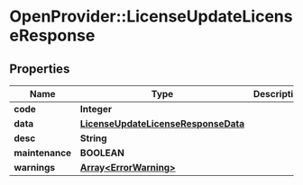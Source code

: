 # OpenProvider::LicenseUpdateLicenseResponse

## Properties
Name | Type | Description | Notes
------------ | ------------- | ------------- | -------------
**code** | **Integer** |  | [optional] 
**data** | [**LicenseUpdateLicenseResponseData**](LicenseUpdateLicenseResponseData.md) |  | [optional] 
**desc** | **String** |  | [optional] 
**maintenance** | **BOOLEAN** |  | [optional] 
**warnings** | [**Array&lt;ErrorWarning&gt;**](ErrorWarning.md) |  | [optional] 

